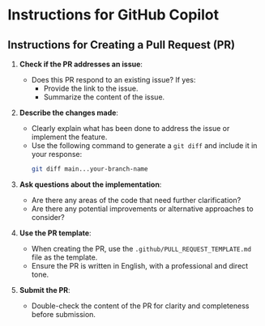 # Instructions for GitHub Copilot

## Instructions for Creating a Pull Request (PR)

1. **Check if the PR addresses an issue**:

   - Does this PR respond to an existing issue? If yes:
     - Provide the link to the issue.
     - Summarize the content of the issue.

2. **Describe the changes made**:

   - Clearly explain what has been done to address the issue or implement the feature.
   - Use the following command to generate a `git diff` and include it in your response:
     ```bash
     git diff main...your-branch-name
     ```

3. **Ask questions about the implementation**:

   - Are there any areas of the code that need further clarification?
   - Are there any potential improvements or alternative approaches to consider?

4. **Use the PR template**:

   - When creating the PR, use the `.github/PULL_REQUEST_TEMPLATE.md` file as the template.
   - Ensure the PR is written in English, with a professional and direct tone.

5. **Submit the PR**:
   - Double-check the content of the PR for clarity and completeness before submission.
